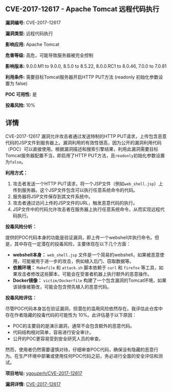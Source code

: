 ## CVE-2017-12617 - Apache Tomcat 远程代码执行

**漏洞编号:** CVE-2017-12617

**漏洞类型:** 远程代码执行

**影响应用:** Apache Tomcat

**危害等级:** 高危，可能导致服务器被完全控制

**影响版本:** 9.0.0.M1 to 9.0.0, 8.5.0 to 8.5.22, 8.0.0.RC1 to 8.0.46, 7.0.0 to 7.0.81

**利用条件:** 需要目标Tomcat服务器开启HTTP PUT方法 (readonly 初始化参数设置为 false)

**POC 可用性:** 是

**投毒风险:** 10%

## 详情

CVE-2017-12617 漏洞允许攻击者通过发送特制的HTTP PUT请求，上传包含恶意代码的JSP文件到服务器上。漏洞利用的有效性很高，因为公开的漏洞利用代码（POC）可以直接使用。根据漏洞描述和搜索引擎结果，利用此漏洞需要目标Tomcat服务器配置不当，即启用了HTTP PUT方法，且`readonly`初始化参数设置为`false`。  

**利用方式：**

1.  攻击者发送一个HTTP PUT请求，将一个JSP文件（例如`web_shell.jsp`）上传到服务器。这个JSP文件包含可以执行任意系统命令的代码。
2.  服务器将JSP文件保存到其文件系统中。
3.  攻击者通过访问上传的JSP文件的URL，触发恶意代码的执行。
4.  JSP文件中的代码允许攻击者在服务器上执行任意系统命令，从而实现远程代码执行。

**投毒风险分析：**

提供的POC代码本身的功能是验证漏洞，即上传一个webshell并执行命令。但是，其中存在一定潜在的投毒风险，主要体现在以下几个方面：

*   **webshell本身：** `web_shell.jsp` 文件是一个简易的webshell，如果被恶意使用，可能被用于进一步的攻击，例如植入后门、窃取数据等。
*   **依赖环境：**  `Makefile` 和 `attack.sh` 脚本依赖于 `curl` 和 `firefox` 等工具，如果攻击者修改这些脚本，可能会在受害者机器上执行额外的恶意操作。
*   **Docker镜像：** `victim/Dockerfile` 构建了一个包含漏洞的Tomcat环境，如果该镜像被篡改，可能会包含预先植入的恶意代码。

**投毒风险评估：**

尽管POC代码本身旨在验证漏洞，但潜在的滥用风险依然存在。我评估此仓库中存在作者隐藏的投毒代码的可能性为 10%。此评估基于以下原因：

*   POC的主要目的是演示漏洞，通常不会包含额外的恶意代码。
*   代码结构相对简单，容易进行安全审计。
*   公开的POC更容易受到安全研究人员的审查。

然而，使用者仍然需要谨慎对待，仔细审查POC代码，确保没有隐藏的恶意行为。在生产环境中部署或使用任何POC代码之前，务必进行全面的安全评估和测试。

**项目地址:** [ygouzerh/CVE-2017-12617](https://github.com/ygouzerh/CVE-2017-12617)

**漏洞详情:** [CVE-2017-12617](https://nvd.nist.gov/vuln/detail/CVE-2017-12617)